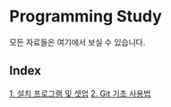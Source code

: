 # Programming Study

모든 자료들은 여기에서 보실 수 있습니다.

## Index
[1. 설치 프로그램 및 셋업](https://github.com/zizaksa/study/wiki/1.-설치-프로그램-및-셋업)
[2. Git 기초 사용법](https://github.com/zizaksa/study/wiki/2.-Git-%EA%B8%B0%EC%B4%88-%EC%82%AC%EC%9A%A9%EB%B2%95)
